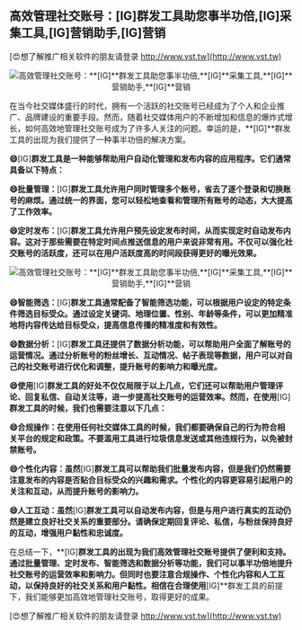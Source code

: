 ## **高效管理社交账号：**[IG]**群发工具助您事半功倍,**[IG]**采集工具,**[IG]**营销助手,**[IG]**营销**

[😍想了解推广相关软件的朋友请登录 http://www.vst.tw](http://www.vst.tw)

 <center><img src="https://vst.tw/MP4/tuiguang/png/3.png" alt="高效管理社交账号：**[IG]**群发工具助您事半功倍,**[IG]**采集工具,**[IG]**营销助手,**[IG]**营销"></center>

在当今社交媒体盛行的时代，拥有一个活跃的社交账号已经成为了个人和企业推广、品牌建设的重要手段。然而，随着社交媒体用户的不断增加和信息的爆炸式增长，如何高效地管理社交账号成为了许多人关注的问题。幸运的是，**[IG]**群发工具的出现为我们提供了一种事半功倍的解决方案。

**😄**[IG]**群发工具是一种能够帮助用户自动化管理和发布内容的应用程序。它们通常具备以下特点：**

**😄批量管理：**[IG]**群发工具允许用户同时管理多个账号，省去了逐个登录和切换账号的麻烦。通过统一的界面，您可以轻松地查看和管理所有账号的动态，大大提高了工作效率。**

**😄定时发布：**[IG]**群发工具允许用户预先设定发布时间，从而实现定时自动发布内容。这对于那些需要在特定时间点推送信息的用户来说非常有用。不仅可以强化社交账号的活跃度，还可以在用户活跃度高的时间段获得更好的曝光效果。**

 <center><img src="https://vst.tw/MP4/tuiguang/png/2.png" alt="高效管理社交账号：**[IG]**群发工具助您事半功倍,**[IG]**采集工具,**[IG]**营销助手,**[IG]**营销"></center>

**😄智能筛选：**[IG]**群发工具通常配备了智能筛选功能，可以根据用户设定的特定条件筛选目标受众。通过设定关键词、地理位置、性别、年龄等条件，可以更加精准地将内容传达给目标受众，提高信息传播的精准度和有效性。**

**😄数据分析：**[IG]**群发工具还提供了数据分析功能，可以帮助用户全面了解账号的运营情况。通过分析账号的粉丝增长、互动情况、帖子表现等数据，用户可以对自己的社交账号进行优化和调整，提升账号的影响力和曝光度。**

**😄使用**[IG]**群发工具的好处不仅仅局限于以上几点，它们还可以帮助用户管理评论、回复私信、自动关注等，进一步提高社交账号的运营效率。然而，在使用**[IG]**群发工具的时候，我们也需要注意以下几点：**

**😄合规操作：在使用任何社交媒体工具的时候，我们都要确保自己的行为符合相关平台的规定和政策。不要滥用工具进行垃圾信息发送或其他违规行为，以免被封禁账号。**

**😄个性化内容：虽然**[IG]**群发工具可以帮助我们批量发布内容，但是我们仍然需要注意发布的内容是否贴合目标受众的兴趣和需求。个性化的内容更容易引起用户的关注和互动，从而提升账号的影响力。**

**😄人工互动：虽然**[IG]**群发工具可以自动发布内容，但是与用户进行真实的互动仍然是建立良好社交关系的重要部分。请确保定期回复评论、私信，与粉丝保持良好的互动，增强用户黏性和忠诚度。**

在总结一下，**[IG]**群发工具的出现为我们高效管理社交账号提供了便利和支持。通过批量管理、定时发布、智能筛选和数据分析等功能，我们可以事半功倍地提升社交账号的运营效率和影响力。但同时也要注意合规操作、个性化内容和人工互动，以保持良好的社交关系和用户黏性。相信在合理使用**[IG]**群发工具的前提下，我们能够更加高效地管理社交账号，取得更好的成果。

[😍想了解推广相关软件的朋友请登录 http://www.vst.tw](http://www.vst.tw)



